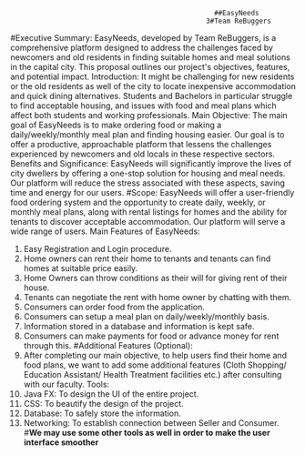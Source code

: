                                                       ##EasyNeeds
                                                    3#Team ReBuggers
#Executive Summary:
EasyNeeds, developed by Team ReBuggers, is a
comprehensive platform designed to address the challenges faced by newcomers and
old residents in finding suitable homes and meal solutions in the capital city. This
proposal outlines our project's objectives, features, and potential impact.
Introduction: It might be challenging for new residents or the old residents as well
of the city to locate inexpensive accommodation and quick dining alternatives.
Students and Bachelors in particular struggle to find acceptable housing, and issues
with food and meal plans which affect both students and working professionals.
Main Objective: The main goal of EasyNeeds is to make ordering food or making
a daily/weekly/monthly meal plan and finding housing easier. Our goal is to offer a
productive, approachable platform that lessens the challenges experienced by
newcomers and old locals in these respective sectors.
Benefits and Significance: EasyNeeds will significantly improve the lives of city
dwellers by offering a one-stop solution for housing and meal needs. Our platform
will reduce the stress associated with these aspects, saving time and energy for our
users.
#Scope:
EasyNeeds will offer a user-friendly food ordering system and the
opportunity to create daily, weekly, or monthly meal plans, along with rental listings
for homes and the ability for tenants to discover acceptable accommodation. Our
platform will serve a wide range of users.
Main Features of EasyNeeds:
1. Easy Registration and Login procedure.
2. Home owners can rent their home to tenants and tenants can find homes at
suitable price easily.
3. Home Owners can throw conditions as their will for giving rent of their house.
4. Tenants can negotiate the rent with home owner by chatting with them.
5. Consumers can order food from the application.
6. Consumers can setup a meal plan on daily/weekly/monthly basis.
7. Information stored in a database and information is kept safe.
8. Consumers can make payments for food or advance money for rent through
this.
#Additional Features (Optional):
1. After completing our main objective, to help users find their home and food
plans, we want to add some additional features (Cloth Shopping/ Education
Assistant/ Health Treatment facilities etc.) after consulting with our faculty.
Tools:
1. Java FX: To design the UI of the entire project.
2. CSS: To beautify the design of the project.
3. Database: To safely store the information.
4. Networking: To establish connection between Seller and Consumer.
#**We may use some other tools as well in order to make the user interface smoother**
